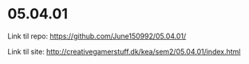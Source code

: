 # 05.04.01

Link til repo: https://github.com/June150992/05.04.01/

Link til site: http://creativegamerstuff.dk/kea/sem2/05.04.01/index.html
